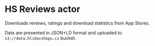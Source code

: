 # HS Reviews actor

Downloads reviews, ratings and download statistics from App Stores.

Data are presented in JSON+LD format and uploaded to `s3://data.hlidacshopu.cz` bucket.
